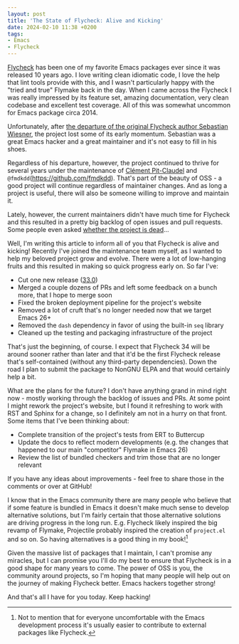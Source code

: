 ```yaml
---
layout: post
title: 'The State of Flycheck: Alive and Kicking'
date: 2024-02-10 11:38 +0200
tags:
- Emacs
- Flycheck
---
```


[Flycheck](https://www.flycheck.org) has been one of my favorite Emacs packages
ever since it was released 10 years ago. I love writing clean idiomatic code, I love the help that lint tools provide with this, and I wasn't particularly happy with the "tried and true" Flymake back in the day. When I came across the Flycheck I was really impressed by its feature set, amazing documentation, very clean codebase and excellent test coverage. All of this was somewhat uncommon for Emacs package circa 2014.

Unfortunately, after [the departure of the original Flycheck author Sebastian Wiesner](https://github.com/flycheck/flycheck/issues/1177), the project lost some of its early momentum. Sebastian was a great Emacs hacker and a great maintainer and it's not easy to fill in his shoes.

Regardless of his departure, however, the project continued to thrive for several years under the maintenance of [Clément Pit-Claudel](https://github.com/cpitclaudel) and `@fmdkdd`(https://github.com/fmdkdd). That's part of the beauty of OSS - a good project will continue regardless of maintainer changes. And as long a project is useful, there will also be someone willing to improve and maintain it.

Lately, however, the current maintainers didn't have much time for Flycheck and this resulted in a pretty big backlog of open issues and pull requests. Some people even asked [whether the project is dead](https://www.reddit.com/r/emacs/comments/sytuv7/is_flycheck_a_dead_project/)...

Well, I'm writing this article to inform all of you that Flycheck is alive and kicking! Recently I've joined the maintenance team myself, as I wanted to help my beloved project grow and evolve. There were a lot of low-hanging fruits and this resulted in making so quick progress early on. So far I've:

- Cut one new release ([33.0](https://github.com/flycheck/flycheck/releases/tag/33.0))
- Merged a couple dozens of PRs and left some feedback on a bunch more, that I hope to merge soon
- Fixed the broken deployment pipeline for the project's website
- Removed a lot of cruft that's no longer needed now that we target Emacs 26+
- Removed the `dash` dependency in favor of using the built-in `seq` library
- Cleaned up the testing and packaging infrastructure of the project

That's just the beginning, of course. I expect that Flycheck 34 will be around sooner rather than later and that it'd be the first Flycheck release that's self-contained (without any third-party dependencies). Down the road I plan to submit the package to NonGNU ELPA and that would certainly help a bit.

What are the plans for the future? I don't have anything grand in mind right now - mostly working through the backlog of issues and PRs. At some point I might rework the project's website, but I found it refreshing to work with RST and Sphinx for a change, so I definitely am not in a hurry on that front. Some items that I've been thinking about:

- Complete transition of the project's tests from ERT to Buttercup
- Update the docs to reflect modern developments (e.g. the changes that happened to our main "competitor" Flymake in Emacs 26)
- Review the list of bundled checkers and trim those that are no longer relevant

If you have any ideas about improvements - feel free to share those in the comments or over at GitHub!

I know that in the Emacs community there are many people who believe that if some feature is bundled in Emacs it doesn't make much sense to develop alternative solutions, but I'm fairly certain that those alternative solutions are driving progress in the long run. E.g. Flycheck likely inspired the big revamp of Flymake, Projectile probably inspired the creation of `project.el` and so on. So having alternatives is a good thing in my book![^1]

Given the massive list of packages that I maintain, I can't promise any miracles, but I can promise you I'll do my best to ensure that Flycheck is in a good shape for many years to come. The power of OSS is you, the community around projects, so I'm hoping that many people will help out on the journey of making Flycheck better. Emacs hackers together strong!

And that's all I have for you today. Keep hacking!

[^1]: Not to mention that for everyone uncomfortable with the Emacs development process it's usually easier to contribute to external packages like Flycheck.
